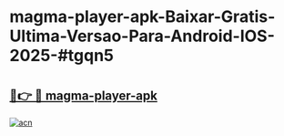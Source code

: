 # magma-player-apk-Baixar-Gratis-Ultima-Versao-Para-Android-IOS-2025-#tgqn5

# <h2><a href="https://ainizakaria.my?title=magma-player-apk&ref=24M">🔗👉 🔴 magma-player-apk</a></h2>

[![acn](https://github.com/user-attachments/assets/0f9c940e-d8b0-45ae-aac7-cd30a18b3e1c)](https://ainizakaria.my?title=magma-player-apk&ref=24M)

